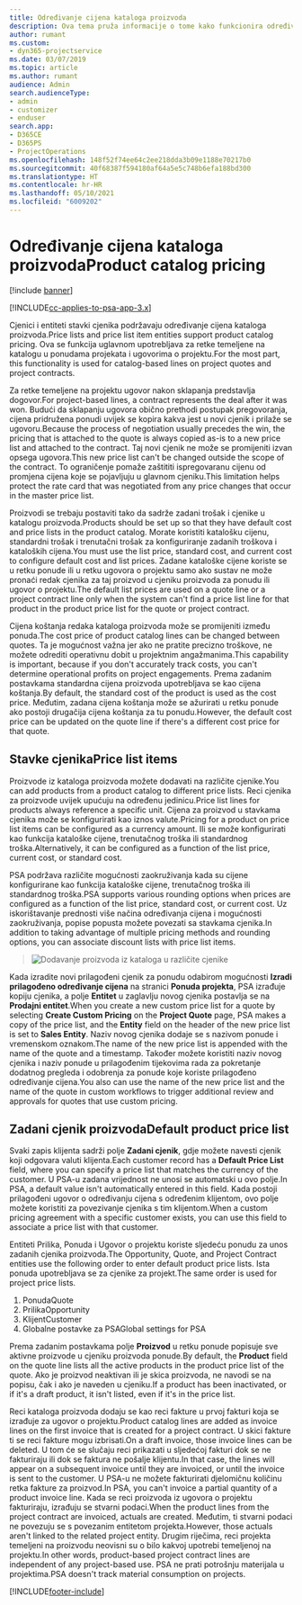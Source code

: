 ```yaml
---
title: Određivanje cijena kataloga proizvoda
description: Ova tema pruža informacije o tome kako funkcionira određivanje cijena kataloga proizvoda u sustavu Dynamics 365 Project Service Automation (PSA).
author: rumant
ms.custom:
- dyn365-projectservice
ms.date: 03/07/2019
ms.topic: article
ms.author: rumant
audience: Admin
search.audienceType:
- admin
- customizer
- enduser
search.app:
- D365CE
- D365PS
- ProjectOperations
ms.openlocfilehash: 148f52f74ee64c2ee218dda3b09e1188e70217b0
ms.sourcegitcommit: 40f68387f594180af64a5e5c748b6efa188bd300
ms.translationtype: HT
ms.contentlocale: hr-HR
ms.lasthandoff: 05/10/2021
ms.locfileid: "6009202"
---
```

# <a name="product-catalog-pricing"></a><span data-ttu-id="5ee15-103">Određivanje cijena kataloga proizvoda</span><span class="sxs-lookup"><span data-stu-id="5ee15-103">Product catalog pricing</span></span> 

[!include [banner](../includes/psa-now-project-operations.md)]

[!INCLUDE[cc-applies-to-psa-app-3.x](../includes/cc-applies-to-psa-app-3x.md)]


<span data-ttu-id="5ee15-104">Cjenici i entiteti stavki cjenika podržavaju određivanje cijena kataloga proizvoda.</span><span class="sxs-lookup"><span data-stu-id="5ee15-104">Price lists and price list item entities support product catalog pricing.</span></span> <span data-ttu-id="5ee15-105">Ova se funkcija uglavnom upotrebljava za retke temeljene na katalogu u ponudama projekata i ugovorima o projektu.</span><span class="sxs-lookup"><span data-stu-id="5ee15-105">For the most part, this functionality is used for catalog-based lines on project quotes and project contracts.</span></span>

<span data-ttu-id="5ee15-106">Za retke temeljene na projektu ugovor nakon sklapanja predstavlja dogovor.</span><span class="sxs-lookup"><span data-stu-id="5ee15-106">For project-based lines, a contract represents the deal after it was won.</span></span> <span data-ttu-id="5ee15-107">Budući da sklapanju ugovora obično prethodi postupak pregovoranja, cijena pridružena ponudi uvijek se kopira kakva jest u novi cjenik i prilaže se ugovoru.</span><span class="sxs-lookup"><span data-stu-id="5ee15-107">Because the process of negotiation usually precedes the win, the pricing that is attached to the quote is always copied as-is to a new price list and attached to the contract.</span></span> <span data-ttu-id="5ee15-108">Taj novi cjenik ne može se promijeniti izvan opsega ugovora.</span><span class="sxs-lookup"><span data-stu-id="5ee15-108">This new price list can't be changed outside the scope of the contract.</span></span> <span data-ttu-id="5ee15-109">To ograničenje pomaže zaštititi ispregovaranu cijenu od promjena cijena koje se pojavljuju u glavnom cjeniku.</span><span class="sxs-lookup"><span data-stu-id="5ee15-109">This limitation helps protect the rate card that was negotiated from any price changes that occur in the master price list.</span></span>

<span data-ttu-id="5ee15-110">Proizvodi se trebaju postaviti tako da sadrže zadani trošak i cjenike u katalogu proizvoda.</span><span class="sxs-lookup"><span data-stu-id="5ee15-110">Products should be set up so that they have default cost and price lists in the product catalog.</span></span> <span data-ttu-id="5ee15-111">Morate koristiti katalošku cijenu, standardni trošak i trenutačni trošak za konfiguriranje zadanih troškova i kataloških cijena.</span><span class="sxs-lookup"><span data-stu-id="5ee15-111">You must use the list price, standard cost, and current cost to configure default cost and list prices.</span></span> <span data-ttu-id="5ee15-112">Zadane kataloške cijene koriste se u retku ponude ili u retku ugovora o projektu samo ako sustav ne može pronaći redak cjenika za taj proizvod u cjeniku proizvoda za ponudu ili ugovor o projektu.</span><span class="sxs-lookup"><span data-stu-id="5ee15-112">The default list prices are used on a quote line or a project contract line only when the system can't find a price list line for that product in the product price list for the quote or project contract.</span></span>

<span data-ttu-id="5ee15-113">Cijena koštanja redaka kataloga proizvoda može se promijeniti između ponuda.</span><span class="sxs-lookup"><span data-stu-id="5ee15-113">The cost price of product catalog lines can be changed between quotes.</span></span> <span data-ttu-id="5ee15-114">Ta je mogućnost važna jer ako ne pratite precizno troškove, ne možete odrediti operativnu dobit u projektnim angažmanima.</span><span class="sxs-lookup"><span data-stu-id="5ee15-114">This capability is important, because if you don't accurately track costs, you can't determine operational profits on project engagements.</span></span> <span data-ttu-id="5ee15-115">Prema zadanim postavkama standardna cijena proizvoda upotrebljava se kao cijena koštanja.</span><span class="sxs-lookup"><span data-stu-id="5ee15-115">By default, the standard cost of the product is used as the cost price.</span></span> <span data-ttu-id="5ee15-116">Međutim, zadana cijena koštanja može se ažurirati u retku ponude ako postoji drugačija cijena koštanja za tu ponudu.</span><span class="sxs-lookup"><span data-stu-id="5ee15-116">However, the default cost price can be updated on the quote line if there's a different cost price for that quote.</span></span>

## <a name="price-list-items"></a><span data-ttu-id="5ee15-117">Stavke cjenika</span><span class="sxs-lookup"><span data-stu-id="5ee15-117">Price list items</span></span>

<span data-ttu-id="5ee15-118">Proizvode iz kataloga proizvoda možete dodavati na različite cjenike.</span><span class="sxs-lookup"><span data-stu-id="5ee15-118">You can add products from a product catalog to different price lists.</span></span> <span data-ttu-id="5ee15-119">Reci cjenika za proizvode uvijek upućuju na određenu jedinicu.</span><span class="sxs-lookup"><span data-stu-id="5ee15-119">Price list lines for products always reference a specific unit.</span></span> <span data-ttu-id="5ee15-120">Cijena za proizvod u stavkama cjenika može se konfigurirati kao iznos valute.</span><span class="sxs-lookup"><span data-stu-id="5ee15-120">Pricing for a product on price list items can be configured as a currency amount.</span></span> <span data-ttu-id="5ee15-121">Ili se može konfigurirati kao funkcija kataloške cijene, trenutačnog troška ili standardnog troška.</span><span class="sxs-lookup"><span data-stu-id="5ee15-121">Alternatively, it can be configured as a function of the list price, current cost, or standard cost.</span></span>

<span data-ttu-id="5ee15-122">PSA podržava različite mogućnosti zaokruživanja kada su cijene konfigurirane kao funkcija kataloške cijene, trenutačnog troška ili standardnog troška.</span><span class="sxs-lookup"><span data-stu-id="5ee15-122">PSA supports various rounding options when prices are configured as a function of the list price, standard cost, or current cost.</span></span> <span data-ttu-id="5ee15-123">Uz iskorištavanje prednosti više načina određivanja cijena i mogućnosti zaokruživanja, popise popusta možete povezati sa stavkama cjenika.</span><span class="sxs-lookup"><span data-stu-id="5ee15-123">In addition to taking advantage of multiple pricing methods and rounding options, you can associate discount lists with price list items.</span></span> 

> ![Dodavanje proizvoda iz kataloga u različite cjenike](media/basic-guide-16.png)

<span data-ttu-id="5ee15-125">Kada izradite novi prilagođeni cjenik za ponudu odabirom mogućnosti **Izradi prilagođeno određivanje cijena** na stranici **Ponuda projekta**, PSA izrađuje kopiju cjenika, a polje **Entitet** u zaglavlju novog cjenika postavlja se na **Prodajni entitet**.</span><span class="sxs-lookup"><span data-stu-id="5ee15-125">When you create a new custom price list for a quote by selecting **Create Custom Pricing** on the **Project Quote** page, PSA makes a copy of the price list, and the **Entity** field on the header of the new price list is set to **Sales Entity**.</span></span> <span data-ttu-id="5ee15-126">Naziv novog cjenika dodaje se s nazivom ponude i vremenskom oznakom.</span><span class="sxs-lookup"><span data-stu-id="5ee15-126">The name of the new price list is appended with the name of the quote and a timestamp.</span></span> <span data-ttu-id="5ee15-127">Također možete koristiti naziv novog cjenika i naziv ponude u prilagođenim tijekovima rada za pokretanje dodatnog pregleda i odobrenja za ponude koje koriste prilagođeno određivanje cijena.</span><span class="sxs-lookup"><span data-stu-id="5ee15-127">You also can use the name of the new price list and the name of the quote in custom workflows to trigger additional review and approvals for quotes that use custom pricing.</span></span>

 
## <a name="default-product-price-list"></a><span data-ttu-id="5ee15-128">Zadani cjenik proizvoda</span><span class="sxs-lookup"><span data-stu-id="5ee15-128">Default product price list</span></span>
<span data-ttu-id="5ee15-129">Svaki zapis klijenta sadrži polje **Zadani cjenik**, gdje možete navesti cjenik koji odgovara valuti klijenta.</span><span class="sxs-lookup"><span data-stu-id="5ee15-129">Each customer record has a **Default Price List** field, where you can specify a price list that matches the currency of the customer.</span></span> <span data-ttu-id="5ee15-130">U PSA-u zadana vrijednost ne unosi se automatski u ovo polje.</span><span class="sxs-lookup"><span data-stu-id="5ee15-130">In PSA, a default value isn't automatically entered in this field.</span></span> <span data-ttu-id="5ee15-131">Kada postoji prilagođeni ugovor o određivanju cijena s određenim klijentom, ovo polje možete koristiti za povezivanje cjenika s tim klijentom.</span><span class="sxs-lookup"><span data-stu-id="5ee15-131">When a custom pricing agreement with a specific customer exists, you can use this field to associate a price list with that customer.</span></span>

<span data-ttu-id="5ee15-132">Entiteti Prilika, Ponuda i Ugovor o projektu koriste sljedeću ponudu za unos zadanih cjenika proizvoda.</span><span class="sxs-lookup"><span data-stu-id="5ee15-132">The Opportunity, Quote, and Project Contract entities use the following order to enter default product price lists.</span></span> <span data-ttu-id="5ee15-133">Ista ponuda upotrebljava se za cjenike za projekt.</span><span class="sxs-lookup"><span data-stu-id="5ee15-133">The same order is used for project price lists.</span></span>

1.  <span data-ttu-id="5ee15-134">Ponuda</span><span class="sxs-lookup"><span data-stu-id="5ee15-134">Quote</span></span>
2.  <span data-ttu-id="5ee15-135">Prilika</span><span class="sxs-lookup"><span data-stu-id="5ee15-135">Opportunity</span></span>
3.  <span data-ttu-id="5ee15-136">Klijent</span><span class="sxs-lookup"><span data-stu-id="5ee15-136">Customer</span></span>
4.  <span data-ttu-id="5ee15-137">Globalne postavke za PSA</span><span class="sxs-lookup"><span data-stu-id="5ee15-137">Global settings for PSA</span></span>

<span data-ttu-id="5ee15-138">Prema zadanim postavkama polje **Proizvod** u retku ponude popisuje sve aktivne proizvode u cjeniku proizvoda ponude.</span><span class="sxs-lookup"><span data-stu-id="5ee15-138">By default, the **Product** field on the quote line lists all the active products in the product price list of the quote.</span></span> <span data-ttu-id="5ee15-139">Ako je proizvod neaktivan ili je skica proizvoda, ne navodi se na popisu, čak i ako je naveden u cjeniku.</span><span class="sxs-lookup"><span data-stu-id="5ee15-139">If a product has been inactivated, or if it's a draft product, it isn't listed, even if it's in the price list.</span></span> 

<span data-ttu-id="5ee15-140">Reci kataloga proizvoda dodaju se kao reci fakture u prvoj fakturi koja se izrađuje za ugovor o projektu.</span><span class="sxs-lookup"><span data-stu-id="5ee15-140">Product catalog lines are added as invoice lines on the first invoice that is created for a project contract.</span></span> <span data-ttu-id="5ee15-141">U skici fakture ti se reci fakture mogu izbrisati.</span><span class="sxs-lookup"><span data-stu-id="5ee15-141">On a draft invoice, those invoice lines can be deleted.</span></span> <span data-ttu-id="5ee15-142">U tom će se slučaju reci prikazati u sljedećoj fakturi dok se ne fakturiraju ili dok se faktura ne pošalje klijentu.</span><span class="sxs-lookup"><span data-stu-id="5ee15-142">In that case, the lines will appear on a subsequent invoice until they are invoiced, or until the invoice is sent to the customer.</span></span> <span data-ttu-id="5ee15-143">U PSA-u ne možete fakturirati djelomičnu količinu retka fakture za proizvod.</span><span class="sxs-lookup"><span data-stu-id="5ee15-143">In PSA, you can't invoice a partial quantity of a product invoice line.</span></span> <span data-ttu-id="5ee15-144">Kada se reci proizvoda iz ugovora o projektu fakturiraju, izrađuju se stvarni podaci.</span><span class="sxs-lookup"><span data-stu-id="5ee15-144">When the product lines from the project contract are invoiced, actuals are created.</span></span> <span data-ttu-id="5ee15-145">Međutim, ti stvarni podaci ne povezuju se s povezanim entitetom projekta.</span><span class="sxs-lookup"><span data-stu-id="5ee15-145">However, those actuals aren't linked to the related project entity.</span></span> <span data-ttu-id="5ee15-146">Drugim riječima, reci projekta temeljeni na proizvodu neovisni su o bilo kakvoj upotrebi temeljenoj na projektu.</span><span class="sxs-lookup"><span data-stu-id="5ee15-146">In other words, product-based project contract lines are independent of any project-based use.</span></span> <span data-ttu-id="5ee15-147">PSA ne prati potrošnju materijala u projektima.</span><span class="sxs-lookup"><span data-stu-id="5ee15-147">PSA doesn't track material consumption on projects.</span></span>


[!INCLUDE[footer-include](../includes/footer-banner.md)]